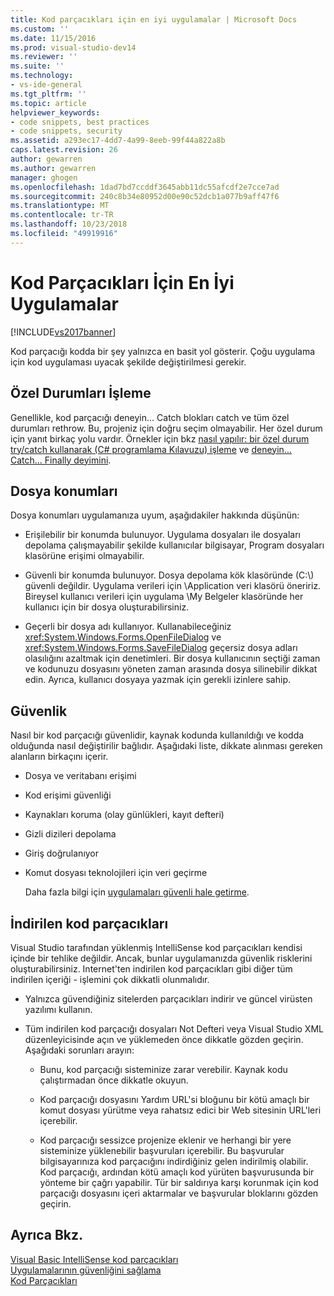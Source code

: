 ```yaml
---
title: Kod parçacıkları için en iyi uygulamalar | Microsoft Docs
ms.custom: ''
ms.date: 11/15/2016
ms.prod: visual-studio-dev14
ms.reviewer: ''
ms.suite: ''
ms.technology:
- vs-ide-general
ms.tgt_pltfrm: ''
ms.topic: article
helpviewer_keywords:
- code snippets, best practices
- code snippets, security
ms.assetid: a293ec17-4dd7-4a99-8eeb-99f44a822a8b
caps.latest.revision: 26
author: gewarren
ms.author: gewarren
manager: ghogen
ms.openlocfilehash: 1dad7bd7ccddf3645abb11dc55afcdf2e7cce7ad
ms.sourcegitcommit: 240c8b34e80952d00e90c52dcb1a077b9aff47f6
ms.translationtype: MT
ms.contentlocale: tr-TR
ms.lasthandoff: 10/23/2018
ms.locfileid: "49919916"
---
```

# <a name="best-practices-for-using-code-snippets"></a>Kod Parçacıkları İçin En İyi Uygulamalar
[!INCLUDE[vs2017banner](../includes/vs2017banner.md)]

Kod parçacığı kodda bir şey yalnızca en basit yol gösterir. Çoğu uygulama için kod uygulaması uyacak şekilde değiştirilmesi gerekir.  
  
## <a name="handling-exceptions"></a>Özel Durumları İşleme  
 Genellikle, kod parçacığı deneyin... Catch blokları catch ve tüm özel durumları rethrow. Bu, projeniz için doğru seçim olmayabilir. Her özel durum için yanıt birkaç yolu vardır. Örnekler için bkz [nasıl yapılır: bir özel durum try/catch kullanarak (C# programlama Kılavuzu) işleme](http://msdn.microsoft.com/library/ca8e3773-980e-4767-8633-7408540e9818) ve [deneyin... Catch... Finally deyimini](http://msdn.microsoft.com/library/d6488026-ccb3-42b8-a810-0d97b9d6472b).  
  
## <a name="file-locations"></a>Dosya konumları  
 Dosya konumları uygulamanıza uyum, aşağıdakiler hakkında düşünün:  
  
-   Erişilebilir bir konumda bulunuyor. Uygulama dosyaları ile dosyaları depolama çalışmayabilir şekilde kullanıcılar bilgisayar, Program dosyaları klasörüne erişimi olmayabilir.  
  
-   Güvenli bir konumda bulunuyor. Dosya depolama kök klasöründe (C:\\) güvenli değildir. Uygulama verileri için \Application veri klasörü öneririz. Bireysel kullanıcı verileri için uygulama \My Belgeler klasöründe her kullanıcı için bir dosya oluşturabilirsiniz.  
  
-   Geçerli bir dosya adı kullanıyor. Kullanabileceğiniz <xref:System.Windows.Forms.OpenFileDialog> ve <xref:System.Windows.Forms.SaveFileDialog> geçersiz dosya adları olasılığını azaltmak için denetimleri. Bir dosya kullanıcının seçtiği zaman ve kodunuzu dosyasını yöneten zaman arasında dosya silinebilir dikkat edin. Ayrıca, kullanıcı dosyaya yazmak için gerekli izinlere sahip.  
  
## <a name="security"></a>Güvenlik  
 Nasıl bir kod parçacığı güvenlidir, kaynak kodunda kullanıldığı ve kodda olduğunda nasıl değiştirilir bağlıdır. Aşağıdaki liste, dikkate alınması gereken alanların birkaçını içerir.  
  
- Dosya ve veritabanı erişimi  
  
- Kod erişimi güvenliği  
  
- Kaynakları koruma (olay günlükleri, kayıt defteri)  
  
- Gizli dizileri depolama  
  
- Giriş doğrulanıyor  
  
- Komut dosyası teknolojileri için veri geçirme  
  
  Daha fazla bilgi için [uygulamaları güvenli hale getirme](../ide/securing-applications.md).  
  
## <a name="downloaded-code-snippets"></a>İndirilen kod parçacıkları  
 Visual Studio tarafından yüklenmiş IntelliSense kod parçacıkları kendisi içinde bir tehlike değildir. Ancak, bunlar uygulamanızda güvenlik risklerini oluşturabilirsiniz. Internet'ten indirilen kod parçacıkları gibi diğer tüm indirilen içeriği - işlemini çok dikkatli olunmalıdır.  
  
-   Yalnızca güvendiğiniz sitelerden parçacıkları indirir ve güncel virüsten yazılımı kullanın.  
  
-   Tüm indirilen kod parçacığı dosyaları Not Defteri veya Visual Studio XML düzenleyicisinde açın ve yüklemeden önce dikkatle gözden geçirin. Aşağıdaki sorunları arayın:  
  
    -   Bunu, kod parçacığı sisteminize zarar verebilir. Kaynak kodu çalıştırmadan önce dikkatle okuyun.  
  
    -   Kod parçacığı dosyasını Yardım URL'si bloğunu bir kötü amaçlı bir komut dosyası yürütme veya rahatsız edici bir Web sitesinin URL'leri içerebilir.  
  
    -   Kod parçacığı sessizce projenize eklenir ve herhangi bir yere sisteminize yüklenebilir başvuruları içerebilir. Bu başvurular bilgisayarınıza kod parçacığını indirdiğiniz gelen indirilmiş olabilir. Kod parçacığı, ardından kötü amaçlı kod yürüten başvurusunda bir yönteme bir çağrı yapabilir. Tür bir saldırıya karşı korunmak için kod parçacığı dosyasını içeri aktarmalar ve başvurular bloklarını gözden geçirin.  
  
## <a name="see-also"></a>Ayrıca Bkz.  
 [Visual Basic IntelliSense kod parçacıkları](http://msdn.microsoft.com/library/ffdde4c9-8141-4906-b09b-15181357a643)   
 [Uygulamalarının güvenliğini sağlama](../ide/securing-applications.md)   
 [Kod Parçacıkları](../ide/code-snippets.md)



